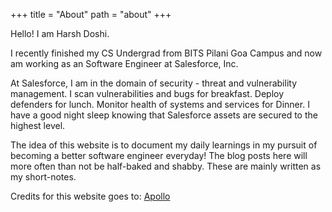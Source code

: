 +++
title = "About"
path = "about"
+++

Hello! I am Harsh Doshi.

I recently finished my CS Undergrad from BITS Pilani Goa Campus and now am working as an Software Engineer at Salesforce, Inc. 

At Salesforce, I am in the domain of security - threat and vulnerability management. I scan vulnerabilities and bugs for breakfast. Deploy defenders for lunch. Monitor health of systems and services for Dinner. I have a good night sleep knowing that Salesforce assets are secured to the highest level.

The idea of this website is to document my daily learnings in my pursuit of becoming a better software engineer everyday! The blog posts here will more often than not be half-baked and shabby. These are mainly written as my short-notes.

Credits for this website goes to: [Apollo](https://github.com/not-matthias/apollo)